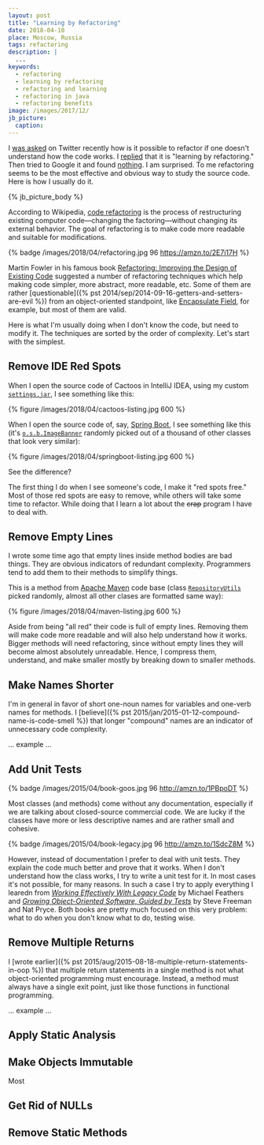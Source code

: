 ```yaml
---
layout: post
title: "Learning by Refactoring"
date: 2018-04-10
place: Moscow, Russia
tags: refactoring
description: |
  ...
keywords:
  - refactoring
  - learning by refactoring
  - refactoring and learning
  - refactoring in java
  - refactoring benefits
image: /images/2017/12/
jb_picture:
  caption:
---
```


I [was asked](https://twitter.com/yegor256/status/977799130100781056)
on Twitter recently how is it possible to refactor
if one doesn't understand how the code works.
I [replied](https://twitter.com/yegor256/status/977966601227112449)
that it is "learning by refactoring." Then tried to Google it
and found [nothing](https://www.google.ru/search?q="learning+by+refactoring").
I am surprised. To me refactoring seems to be the most effective and
obvious way to study the source code. Here is how I usually do it.

<!--more-->

{% jb_picture_body %}

According to Wikipedia, [code refactoring](https://en.wikipedia.org/wiki/Code_refactoring) is the
process of restructuring existing computer code&mdash;changing the
factoring&mdash;without changing its external behavior. The goal
of refactoring is to make code more readable and suitable for modifications.

{% badge /images/2018/04/refactoring.jpg 96 https://amzn.to/2E7i17H %}

Martin Fowler in his famous book [Refactoring: Improving the Design of Existing Code](https://amzn.to/2E7i17H)
suggested a number of refactoring techniques which help making
code simpler, more abstract, more readable, etc. Some of them
are rather
[questionable]({% pst 2014/sep/2014-09-16-getters-and-setters-are-evil %})
from an object-oriented standpoint, like
[Encapsulate Field](https://en.wikipedia.org/wiki/Field_encapsulation),
for example, but most of them are valid.

Here is what I'm usually doing when I don't know the code, but need to modify it.
The techniques are sorted by the order of complexity. Let's start with
the simplest.

## Remove IDE Red Spots

When I open the source code of Cactoos in IntelliJ IDEA, using my
custom [`settings.jar`](/bin/settings.jar), I see something like this:

{% figure /images/2018/04/cactoos-listing.jpg 600 %}

When I open the source code of, say,
[Spring Boot](https://github.com/spring-projects/spring-boot), I see something like this
(it's [`o.s.b.ImageBanner`](https://github.com/spring-projects/spring-boot/blob/v2.0.0.RELEASE/spring-boot-project/spring-boot/src/main/java/org/springframework/boot/ImageBanner.java)
randomly picked out of a thousand of other classes that look very similar):

{% figure /images/2018/04/springboot-listing.jpg 600 %}

See the difference?

The first thing I do when I see someone's code, I make it "red spots free." Most
of those red spots are easy to remove, while others will take some time to refactor.
While doing that I learn a lot about the <del>crap</del> program I have
to deal with.

## Remove Empty Lines

I wrote some time ago that empty lines inside method bodies are bad things.
They are obvious indicators of redundant complexity. Programmers tend
to add them to their methods to simplify things.

This is a method from [Apache Maven](https://github.com/apache/maven) code base
(class [`RepositoryUtils`](https://github.com/apache/maven/blob/maven-3.5.3/maven-core/src/main/java/org/apache/maven/RepositoryUtils.java)
picked randomly, almost all other clases are formatted same way):

{% figure /images/2018/04/maven-listing.jpg 600 %}

Aside from being "all red" their code is full of empty lines.
Removing them will make code more readable and will also help
understand how it works. Bigger methods will need refactoring, since
without empty lines they will become almost absolutely unreadable. Hence,
I compress them, understand, and make smaller mostly by breaking
down to smaller methods.

## Make Names Shorter

I'm in general in favor of short one-noun names for variables and one-verb names
for methods. I [believe]({% pst 2015/jan/2015-01-12-compound-name-is-code-smell %})
that longer "compound" names are an indicator of unnecessary code complexity.

... example ...

## Add Unit Tests

{% badge /images/2015/04/book-goos.jpg 96 http://amzn.to/1PBpoDT %}

Most classes (and methods) come without any documentation, especially
if we are talking about closed-source commercial code. We are lucky if
the classes have more or less descriptive names and are rather small and
cohesive.

{% badge /images/2015/04/book-legacy.jpg 96 http://amzn.to/1SdcZ8M %}

However, instead of documentation I prefer to deal with unit tests. They
explain the code much better and prove that it works. When I don't
understand how the class works, I try to write a unit test for it. In most
cases it's not possible, for many reasons. In such a case I try to apply
everything I learedn from
[_Working Effectively With Legacy Code_](http://amzn.to/1SdcZ8M)
by Michael Feathers
and
[_Growing Object-Oriented Software, Guided by Tests_](http://amzn.to/1PBpoDT)
by Steve Freeman and Nat Pryce.
Both books are pretty much focused on this very problem: what to do
when you don't know what to do, testing wise.

## Remove Multiple Returns

I [wrote earlier]({% pst 2015/aug/2015-08-18-multiple-return-statements-in-oop %})
that multiple return statements in a single method is not what
object-oriented programming must encourage. Instead, a method must
always have a single exit point, just like those functions in
functional programming.

... example ...

## Apply Static Analysis



## Make Objects Immutable

Most

## Get Rid of NULLs

## Remove Static Methods

